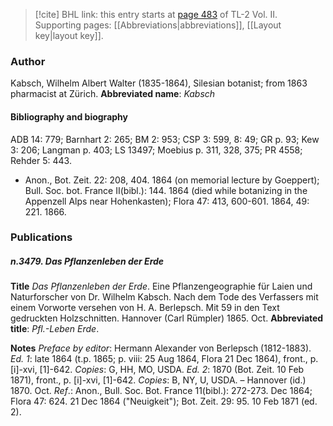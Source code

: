 > [!cite] BHL link: this entry starts at [page 483](https://www.biodiversitylibrary.org/page/33068725) of TL-2 Vol. II.
> Supporting pages: [[Abbreviations|abbreviations]], [[Layout key|layout key]].

### Author

Kabsch, Wilhelm Albert Walter (1835-1864), Silesian botanist; from 1863 pharmacist at Zürich. 
**Abbreviated name**: *Kabsch*

#### Bibliography and biography

ADB 14: 779; Barnhart 2: 265; BM 2: 953; CSP 3: 599, 8: 49; GR p. 93; Kew 3: 206; Langman p. 403; LS 13497; Moebius p. 311, 328, 375; PR 4558; Rehder 5: 443.
- Anon., Bot. Zeit. 22: 208, 404. 1864 (on memorial lecture by Goeppert); Bull. Soc. bot. France II(bibl.): 144. 1864 (died while botanizing in the Appenzell Alps near Hohenkasten); Flora 47: 413, 600-601. 1864, 49: 221. 1866.

### Publications

##### n.3479. Das Pflanzenleben der Erde

**Title**
*Das Pflanzenleben der Erde*. Eine Pflanzengeographie für Laien und Naturforscher von Dr. Wilhelm Kabsch. Nach dem Tode des Verfassers mit einem Vorworte versehen von H. A. Berlepsch. Mit 59 in den Text gedruckten Holzschnitten. Hannover (Carl Rümpler) 1865. Oct.
**Abbreviated title**: *Pfl.-Leben Erde*.

**Notes**
*Preface by editor*: Hermann Alexander von Berlepsch (1812-1883).
*Ed. 1*: late 1864 (t.p. 1865; p. viii: 25 Aug 1864, Flora 21 Dec 1864), front., p. \[i\]-xvi, \[1\]-642.
*Copies*: G, HH, MO, USDA.
*Ed. 2*: 1870 (Bot. Zeit. 10 Feb 1871), front., p. \[i\]-xvi, \[1\]-642. *Copies*: B, NY, U, USDA. – Hannover (id.) 1870. Oct.
*Ref*.: Anon., Bull. Soc. Bot. France 11(bibl.): 272-273. Dec 1864; Flora 47: 624. 21 Dec 1864 ("Neuigkeit"); Bot. Zeit. 29: 95. 10 Feb 1871 (ed. 2).

